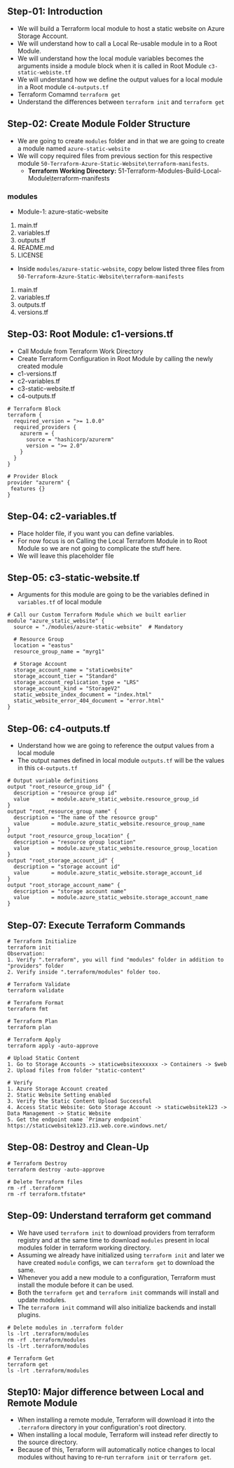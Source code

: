 ## Step-01: Introduction
- We will build a Terraform local module to host a static website on Azure Storage Account.
- We will understand how to call a Local Re-usable module in to a Root Module.
- We will understand how the local module variables becomes the arguments inside a module block when it is called in Root Module `c3-static-webiste.tf`
- We will understand how we define the output values for a local module in a Root module `c4-outputs.tf`
- Terraform Comamnd `terraform get`
- Understand the differences between `terraform init` and `terraform get`


## Step-02: Create Module Folder Structure
- We are going to create `modules` folder and in that we are going to create a module named `azure-static-website`
- We will copy required files from previous section for this respective module `50-Terraform-Azure-Static-Website\terraform-manifests`.
  - **Terraform Working Directory:** 51-Terraform-Modules-Build-Local-Module\terraform-manifests
### modules
- Module-1: azure-static-website
1. main.tf
2. variables.tf
3. outputs.tf
4. README.md
5. LICENSE
- Inside `modules/azure-static-website`, copy below listed three files from `50-Terraform-Azure-Static-Website\terraform-manifests`
1. main.tf
2. variables.tf
3. outputs.tf
4. versions.tf


## Step-03: Root Module: c1-versions.tf
- Call Module from Terraform Work Directory
- Create Terraform Configuration in Root Module by calling the newly created module
- c1-versions.tf
- c2-variables.tf
- c3-static-website.tf
- c4-outputs.tf
```t
# Terraform Block
terraform {
  required_version = ">= 1.0.0"
  required_providers {
    azurerm = {
      source = "hashicorp/azurerm"
      version = ">= 2.0"
    }    
  }
}

# Provider Block
provider "azurerm" {
 features {}          
}
```
## Step-04: c2-variables.tf
- Place holder file, if you want you can define variables.
- For now focus is on Calling the Local Terraform Module in to Root Module so we are not going to complicate the stuff here.
- We will leave this placeholder file

## Step-05: c3-static-website.tf
- Arguments for this module are going to be the variables defined in `variables.tf` of local module
```t
# Call our Custom Terraform Module which we built earlier
module "azure_static_website" {
  source = "./modules/azure-static-website"  # Mandatory

  # Resource Group
  location = "eastus"
  resource_group_name = "myrg1"

  # Storage Account
  storage_account_name = "staticwebsite"
  storage_account_tier = "Standard"
  storage_account_replication_type = "LRS"
  storage_account_kind = "StorageV2"
  static_website_index_document = "index.html"
  static_website_error_404_document = "error.html"
}
```

## Step-06: c4-outputs.tf
- Understand how we are going to reference the output values from a local module
- The output names defined in local module `outputs.tf` will be the values in this `c4-outputs.tf`
```t
# Output variable definitions
output "root_resource_group_id" {
  description = "resource group id"
  value       = module.azure_static_website.resource_group_id
}
output "root_resource_group_name" {
  description = "The name of the resource group"
  value       = module.azure_static_website.resource_group_name
}
output "root_resource_group_location" {
  description = "resource group location"
  value       = module.azure_static_website.resource_group_location
}
output "root_storage_account_id" {
  description = "storage account id"
  value       = module.azure_static_website.storage_account_id
}
output "root_storage_account_name" {
  description = "storage account name"
  value       = module.azure_static_website.storage_account_name
}
```

## Step-07: Execute Terraform Commands
```t
# Terraform Initialize
terraform init
Observation:
1. Verify ".terraform", you will find "modules" folder in addition to "providers" folder
2. Verify inside ".terraform/modules" folder too.

# Terraform Validate
terraform validate

# Terraform Format
terraform fmt

# Terraform Plan
terraform plan

# Terraform Apply
terraform apply -auto-approve

# Upload Static Content
1. Go to Storage Accounts -> staticwebsitexxxxxx -> Containers -> $web
2. Upload files from folder "static-content"

# Verify
1. Azure Storage Account created
2. Static Website Setting enabled
3. Verify the Static Content Upload Successful
4. Access Static Website: Goto Storage Account -> staticwebsitek123 -> Data Management -> Static Website
5. Get the endpoint name `Primary endpoint`
https://staticwebsitek123.z13.web.core.windows.net/
```


## Step-08: Destroy and Clean-Up
```t
# Terraform Destroy
terraform destroy -auto-approve

# Delete Terraform files
rm -rf .terraform*
rm -rf terraform.tfstate*
```

## Step-09: Understand terraform get command
- We have used `terraform init` to download providers from terraform registry and at the same time to download `modules` present in local modules folder in terraform working directory.
- Assuming we already have initialized using `terraform init` and later we have created `module` configs, we can `terraform get` to download the same.
- Whenever you add a new module to a configuration, Terraform must install the module before it can be used.
- Both the `terraform get` and `terraform init` commands will install and update modules.
- The `terraform init` command will also initialize backends and install plugins.
```t
# Delete modules in .terraform folder
ls -lrt .terraform/modules
rm -rf .terraform/modules
ls -lrt .terraform/modules

# Terraform Get
terraform get
ls -lrt .terraform/modules
```
## Step10: Major difference between Local and Remote Module
- When installing a remote module, Terraform will download it into the `.terraform` directory in your configuration's root directory.
- When installing a local module, Terraform will instead refer directly to the source directory.
- Because of this, Terraform will automatically notice changes to local modules without having to re-run `terraform init` or `terraform get`.
